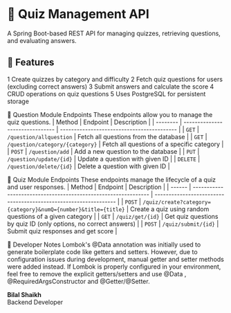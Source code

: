 # 🧠 Quiz Management API

A Spring Boot-based REST API for managing quizzes, retrieving questions, and evaluating answers.

## 📌 Features

1 Create quizzes by category and difficulty
2 Fetch quiz questions for users (excluding correct answers)
3 Submit answers and calculate the score
4 CRUD operations on quiz questions
5 Uses PostgreSQL for persistent storage

📘 Question Module Endpoints
These endpoints allow you to manage the quiz questions.
| Method   | Endpoint                        | Description                                |
| -------- | ------------------------------- | ------------------------------------------ |
| `GET`    | `/question/allquestion`         | Fetch all questions from the database      |
| `GET`    | `/question/category/{category}` | Fetch all questions of a specific category |
| `POST`   | `/question/add`                 | Add a new question to the database         |
| `PUT`    | `/question/update/{id}`         | Update a question with given ID            |
| `DELETE` | `/question/delete/{id}`         | Delete a question with given ID            |

🧠 Quiz Module Endpoints
These endpoints manage the lifecycle of a quiz and user responses.
| Method | Endpoint                                                       | Description                                                      |
| ------ | -------------------------------------------------------------- | ---------------------------------------------------------------- |
| `POST` | `/quiz/create?category={category}&numQ={number}&title={title}` | Create a quiz using random questions of a given category         |
| `GET`  | `/quiz/get/{id}`                                               | Get quiz questions by quiz ID (only options, no correct answers) |
| `POST` | `/quiz/submit/{id}`                                            | Submit quiz responses and get score                              |

🔧 Developer Notes
Lombok's @Data annotation was initially used to generate boilerplate code like getters and setters.
However, due to configuration issues during development, manual getter and setter methods were added instead.
If Lombok is properly configured in your environment, feel free to remove the explicit getters/setters and use @Data , @RequiredArgsConstructor and @Getter/@Setter.



**Bilal Shaikh**  
Backend Developer  
